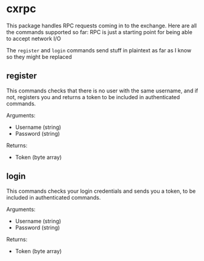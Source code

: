 # cxrpc

This package handles RPC requests coming in to the exchange. Here are all the commands supported so far:
RPC is just a starting point for being able to accept network I/O

The `register` and `login` commands send stuff in plaintext as far as I know so they might be replaced
## register
This commands checks that there is no user with the same username, and if not, registers you and returns a token to be included in authenticated commands.

Arguments:
 - Username (string)
 - Password (string)

Returns:
 - Token (byte array)

## login
This commands checks your login credentials and sends you a token, to be included in authenticated commands.

Arguments:
 - Username (string)
 - Password (string)

Returns:
 - Token (byte array)
